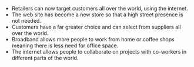 - Retailers can now target customers all over the world, using the internet. 
- The web site has become a new store so that a high street presence is not needed.
- Customers have a far greater choice and can select from suppliers all over the world.
- Broadband allows more people to work from home or coffee shops meaning there is less need for office space.
- The internet allows people to collaborate on projects with co-workers in different parts of the world.